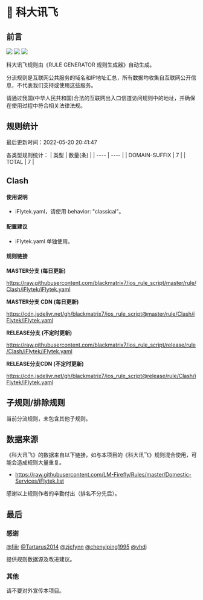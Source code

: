 # 🧸 科大讯飞

## 前言

![](https://shields.io/badge/-移除重复规则-ff69b4) ![](https://shields.io/badge/-DOMAIN与DOMAIN--SUFFIX合并-green) ![](https://shields.io/badge/-IP--CIDR(6)合并-blueviolet) 

科大讯飞规则由《RULE GENERATOR 规则生成器》自动生成。

分流规则是互联网公共服务的域名和IP地址汇总，所有数据均收集自互联网公开信息，不代表我们支持或使用这些服务。

请通过我国(中华人民共和国)合法的互联网出入口信道访问规则中的地址，并确保在使用过程中符合相关法律法规。

## 规则统计

最后更新时间：2022-05-20 20:41:47

各类型规则统计：
| 类型 | 数量(条)  | 
| ---- | ----  |
| DOMAIN-SUFFIX | 7  | 
| TOTAL | 7  | 


## Clash 

#### 使用说明
- iFlytek.yaml，请使用 behavior: "classical"。

#### 配置建议
- iFlytek.yaml 单独使用。

#### 规则链接
**MASTER分支 (每日更新)**

https://raw.githubusercontent.com/blackmatrix7/ios_rule_script/master/rule/Clash/iFlytek/iFlytek.yaml

**MASTER分支 CDN (每日更新)**

https://cdn.jsdelivr.net/gh/blackmatrix7/ios_rule_script@master/rule/Clash/iFlytek/iFlytek.yaml

**RELEASE分支 (不定时更新)**

https://raw.githubusercontent.com/blackmatrix7/ios_rule_script/release/rule/Clash/iFlytek/iFlytek.yaml

**RELEASE分支CDN (不定时更新)**

https://cdn.jsdelivr.net/gh/blackmatrix7/ios_rule_script@release/rule/Clash/iFlytek/iFlytek.yaml

## 子规则/排除规则


当前分流规则，未包含其他子规则。

## 数据来源

《科大讯飞》的数据来自以下链接，如与本项目的《科大讯飞》规则混合使用，可能会造成规则大量重复。

- https://raw.githubusercontent.com/LM-Firefly/Rules/master/Domestic-Services/iFlytek.list


感谢以上规则作者的辛勤付出（排名不分先后）。

## 最后

### 感谢

[@fiiir](https://github.com/fiiir) [@Tartarus2014](https://github.com/Tartarus2014) [@zjcfynn](https://github.com/zjcfynn) [@chenyiping1995](https://github.com/chenyiping1995) [@vhdj](https://github.com/vhdj)

提供规则数据源及改进建议。

### 其他

请不要对外宣传本项目。
